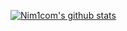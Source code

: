 [![Nim1com's github stats](https://github-readme-stats.vercel.app/api?username=Nim1com)](https://github.com/anuraghazra/github-readme-stats)
